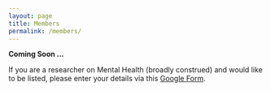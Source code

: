 ```yaml
---
layout: page
title: Members
permalink: /members/
---
```


**Coming Soon ...**

If you are a researcher on Mental Health (broadly construed) and would like to be listed, please enter your details via this [Google Form](https://forms.gle/VsP4cMnh2SWxSjcq8). 
